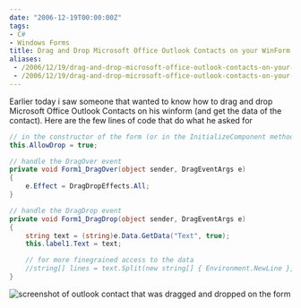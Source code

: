 ```yaml
---
date: "2006-12-19T00:00:00Z"
tags:
- C#
- Windows Forms
title: Drag and Drop Microsoft Office Outlook Contacts on your WinForm
aliases:
 - /2006/12/19/drag-and-drop-microsoft-office-outlook-contacts-on-your-winform/
 - /2006/12/19/drag-and-drop-microsoft-office-outlook-contacts-on-your-winform.html
---
```

Earlier today i saw someone that wanted to know how to drag and drop Microsoft Office Outlook Contacts on his winform (and get the data of the contact). Here are the few lines of code that do what he asked for

```csharp
// in the constructor of the form (or in the InitializeComponent method if you set it via the Designer)
this.AllowDrop = true;

// handle the DragOver event
private void Form1_DragOver(object sender, DragEventArgs e)
{
	e.Effect = DragDropEffects.All;
}

// handle the DragDrop event
private void Form1_DragDrop(object sender, DragEventArgs e)
{
	string text = (string)e.Data.GetData("Text", true);
	this.label1.Text = text;

	// for more finegrained access to the data
	//string[] lines = text.Split(new string[] { Environment.NewLine }, StringSplitOptions.RemoveEmptyEntries);
}
```
  

  
![screenshot of outlook contact that was dragged and dropped on the form](http://www.timvw.be/wp-content/images/outlookcontactdragdrop.jpg)
